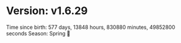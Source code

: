 # Version: v1.6.29
Time since birth: 577 days, 13848 hours, 830880 minutes, 49852800 seconds
Season: Spring 🌸
